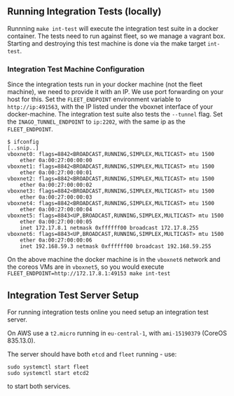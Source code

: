 ## Running Integration Tests (locally)

Runnning `make int-test` will execute the integration test suite in a docker container.
The tests need to run against fleet, so we manage a vagrant box. Starting and destroying
this test machine is done via the make target `int-test`.

### Integration Test Machine Configuration

Since the integration tests run in your docker machine (not the fleet machine), we need to
provide it with an IP. We use port forwarding on your host for this.
Set the `FLEET_ENDPOINT` environment variable to `http://ip:491563`, with the IP listed
under the vboxnet interface of your docker-machine.
The integration test suite also tests the `--tunnel` flag. Set the
`INAGO_TUNNEL_ENDPOINT` to `ip:2202`, with the same ip as the `FLEET_ENDPOINT`.

```
$ ifconfig
[..snip..]
vboxnet0: flags=8842<BROADCAST,RUNNING,SIMPLEX,MULTICAST> mtu 1500
    ether 0a:00:27:00:00:00
vboxnet1: flags=8842<BROADCAST,RUNNING,SIMPLEX,MULTICAST> mtu 1500
    ether 0a:00:27:00:00:01
vboxnet2: flags=8842<BROADCAST,RUNNING,SIMPLEX,MULTICAST> mtu 1500
    ether 0a:00:27:00:00:02
vboxnet3: flags=8842<BROADCAST,RUNNING,SIMPLEX,MULTICAST> mtu 1500
    ether 0a:00:27:00:00:03
vboxnet4: flags=8842<BROADCAST,RUNNING,SIMPLEX,MULTICAST> mtu 1500
    ether 0a:00:27:00:00:04
vboxnet5: flags=8843<UP,BROADCAST,RUNNING,SIMPLEX,MULTICAST> mtu 1500
    ether 0a:00:27:00:00:05
    inet 172.17.8.1 netmask 0xffffff00 broadcast 172.17.8.255
vboxnet6: flags=8843<UP,BROADCAST,RUNNING,SIMPLEX,MULTICAST> mtu 1500
    ether 0a:00:27:00:00:06
    inet 192.168.59.3 netmask 0xffffff00 broadcast 192.168.59.255
```

On the above machine the docker machine is in the `vboxnet6` network and the coreos VMs
are in `vboxnet5`, so you would execute `FLEET_ENDPOINT=http://172.17.8.1:49153 make int-test`

## Integration Test Server Setup

For running integration tests online you need setup an integration test server.

On AWS use a `t2.micro` running in `eu-central-1`, with `ami-15190379` (CoreOS 835.13.0).

The server should have both `etcd` and `fleet` running - use:

```
sudo systemctl start fleet
sudo systemctl start etcd2
```

to start both services.
